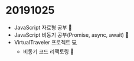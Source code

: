 # 20191025

- JavaScript 자료형 공부 📖
- JavaScript 비동기 공부(Promise, async, await) 📝
- VirtualTraveler 프로젝트 💻
  - 비동기 코드 리팩토링 🔧


